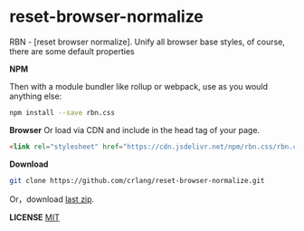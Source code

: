 # reset-browser-normalize
RBN - [reset browser normalize].
Unify all browser base styles, of course, there are some default properties

**NPM**

Then with a module bundler like rollup or webpack, use as you would anything else:

```sh
npm install --save rbn.css
```

**Browser**
Or load via CDN and include in the head tag of your page.

```html
<link rel="stylesheet" href="https://cdn.jsdelivr.net/npm/rbn.css/rbn.css" />
```

**Download**
```sh
git clone https://github.com/crlang/reset-browser-normalize.git
```

Or，download [last zip](https://github.com/crlang/reset-browser-normalize/archive/master.zip).

**LICENSE**
[MIT](./LICENSE)